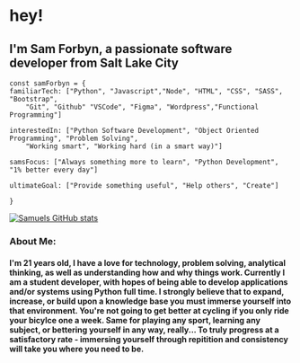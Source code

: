 # hey! 
## I'm Sam Forbyn, a passionate software developer from Salt Lake City 
```
const samForbyn = {
familiarTech: ["Python", "Javascript","Node", "HTML", "CSS", "SASS", "Bootstrap", 
    "Git", "Github" "VSCode", "Figma", "Wordpress","Functional Programming"]
  
interestedIn: ["Python Software Development", "Object Oriented Programming", "Problem Solving", 
    "Working smart", "Working hard (in a smart way)"]

samsFocus: ["Always something more to learn", "Python Development", "1% better every day"]

ultimateGoal: ["Provide something useful", "Help others", "Create"]

}
```
[![Samuels GitHub stats](https://github-readme-stats.vercel.app/api?username=samforbyn&hide=contribs&theme=tokyonight)](https://github.com/samforbyn/github-readme-stats)


### About Me:
#### I'm 21 years old, I have a love for technology, problem solving, analytical thinking, as well as understanding how and why things work. Currently I am a student developer, with hopes of being able to develop applications and/or systems using Python full time. I strongly believe that to expand, increase, or build upon a knowledge base you must immerse yourself into that environment. You're not going to get better at cycling if you only ride your bicylce one a week. Same for playing any sport, learning any subject, or bettering yourself in any way, really... To truly progress at a satisfactory rate - immersing yourself through repitition and consistency will take you where you need to be.
